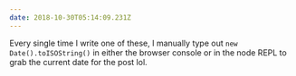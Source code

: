 ```yaml
---
date: 2018-10-30T05:14:09.231Z
---
```


Every single time I write one of these, I manually type out
`new Date().toISOString()` in either the browser console or in the node REPL to
grab the current date for the post lol.
